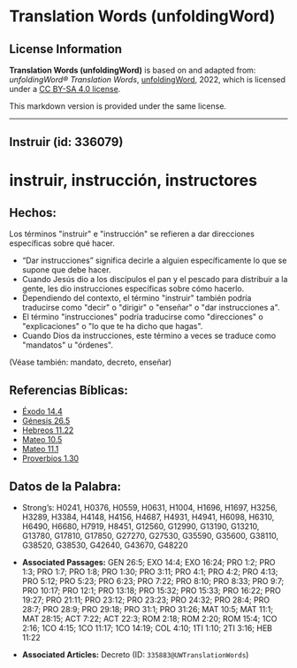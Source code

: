 # Translation Words (unfoldingWord)

## License Information

**Translation Words (unfoldingWord)** is based on and adapted from: _unfoldingWord® Translation Words_, [unfoldingWord](https://unfoldingword.org/utw), 2022, which is licensed under a [CC BY-SA 4.0 license](https://creativecommons.org/licenses/by-sa/4.0/legalcode.en).

This markdown version is provided under the same license.



--------------------------------

## Instruir (id: 336079)

instruir, instrucción, instructores
===================================

Hechos:
-------

Los términos "instruir" e "instrucción" se refieren a dar direcciones específicas sobre qué hacer.

* “Dar instrucciones” significa decirle a alguien específicamente lo que se supone que debe hacer.
* Cuando Jesús dio a los discípulos el pan y el pescado para distribuir a la gente, les dio instrucciones específicas sobre cómo hacerlo.
* Dependiendo del contexto, el término "instruir" también podría traducirse como "decir" o "dirigir" o "enseñar" o "dar instrucciones a".
* El término "instrucciones" podría traducirse como "direcciones" o "explicaciones" o "lo que te ha dicho que hagas".
* Cuando Dios da instrucciones, este término a veces se traduce como "mandatos" u "órdenes".

(Véase también: mandato, decreto, enseñar)

Referencias Bíblicas:
---------------------

* [Éxodo 14\.4](https://ref.ly/Exod14:4)
* [Génesis 26\.5](https://ref.ly/Gen26:5)
* [Hebreos 11\.22](https://ref.ly/Heb11:22)
* [Mateo 10\.5](https://ref.ly/Matt10:5)
* [Mateo 11\.1](https://ref.ly/Matt11:1)
* [Proverbios 1\.30](https://ref.ly/Prov1:30)

Datos de la Palabra:
--------------------

* Strong’s: H0241, H0376, H0559, H0631, H1004, H1696, H1697, H3256, H3289, H3384, H4148, H4156, H4687, H4931, H4941, H6098, H6310, H6490, H6680, H7919, H8451, G12560, G12990, G13190, G13210, G13780, G17810, G17850, G27270, G27530, G35590, G35600, G38110, G38520, G38530, G42640, G43670, G48220

* **Associated Passages:** GEN 26:5; EXO 14:4; EXO 16:24; PRO 1:2; PRO 1:3; PRO 1:7; PRO 1:8; PRO 1:30; PRO 3:11; PRO 4:1; PRO 4:2; PRO 4:13; PRO 5:12; PRO 5:23; PRO 6:23; PRO 7:22; PRO 8:10; PRO 8:33; PRO 9:7; PRO 10:17; PRO 12:1; PRO 13:18; PRO 15:32; PRO 15:33; PRO 16:22; PRO 19:27; PRO 21:11; PRO 23:12; PRO 23:23; PRO 24:32; PRO 28:4; PRO 28:7; PRO 28:9; PRO 29:18; PRO 31:1; PRO 31:26; MAT 10:5; MAT 11:1; MAT 28:15; ACT 7:22; ACT 22:3; ROM 2:18; ROM 2:20; ROM 15:4; 1CO 2:16; 1CO 4:15; 1CO 11:17; 1CO 14:19; COL 4:10; 1TI 1:10; 2TI 3:16; HEB 11:22
* **Associated Articles:** Decreto (ID: `335883@UWTranslationWords`)

